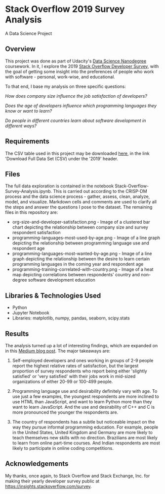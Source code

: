 # Stack Overflow 2019 Survey Analysis

A Data Science Project

## Overview

This project was done as part of Udacity's [Data Science Nanodegree](https://www.udacity.com/course/data-scientist-nanodegree--nd025) coursework. In it, I explore the 2019 [Stack Overflow Developer Survey](https://insights.stackoverflow.com/survey), with the goal of getting some insight into the preferences of people who work with software - personal, work-wise, and educational.

To that end, I base my analysis on three specific questions:

*How does company size influence the job satisfaction of developers?*

*Does the age of developers influence which programming languages they know or want to learn?*

*Do people in different countries learn about software development in different ways?*


## Requirements

The CSV table used in this project may be downloaded [here](https://insights.stackoverflow.com/survey), in the link 'Download Full Data Set (CSV) under the '2019' header.


## Files

The full data exploration is contained in the notebook Stack-Overflow-Survey-Analysis.ipynb. This is carried out according to the CRISP-DM process and the data science process - gather, assess, clean, analyze, model, and visualize. Markdown cells and comments are used to clarify all the steps and answer the questions I pose to the dataset. The remaining files in this repository are:

* org-size-and-developer-satisfaction.png - Image of a clustered bar chart depicting the relationship between company size and survey respondent satisfaction
* programming-languages-most-used-by-age.png - Image of a line graph depicting the relationship between programming language use and respondent age
* programming-languages-most-wanted-by-age.png - Image of a line graph depicting the relationship between the desire to learn certain programming languages in the coming year and respondent age
* programming-training-correlated-with-country.png - Image of a heat map depicting correlations between respondents' country and non-degree software development education

## Libraries & Technologies Used

* Python
* Jupyter Notebook
* Libraries: matplotlib, numpy, pandas, seaborn, scipy.stats

## Results

The analysis turned up a lot of interesting findings, which are expanded on in this [Medium blog post](). The major takeaways are:

1. Self-employed developers and ones working in groups of 2-9 people report the highest relative rates of satisfaction, but the largest proportion of survey respondents who report being either 'slightly satisfied' or 'very satisfied' with their jobs work in mid-sized organizations of either 20-99 or 100-499 people.

2. Programming language use and desirability definitely vary with age. To use just a few examples, the youngest respondents are more inclined to use HTML than JavaScript, and want to learn Python more than they want to learn JavaScript. And the use and desirability of C++ and C is more pronounced the younger the respondents are.

3. The country of respondents has a subtle but noticeable impact on the way they pursue informal programming education. For example, people in the United States, United Kingdom and Germany are more likely to teach themselves new skills with no direction. Brazilians are most likely to learn from online part-time courses. And Indian respondents are most likely to participate in online coding competitions.

## Acknowledgements

My thanks, once again, to Stack Overflow and Stack Exchange, Inc. for making their yearly  developer survey public at https://insights.stackoverflow.com/survey.
